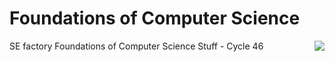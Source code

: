 # Foundations of Computer Science
SE factory Foundations of Computer Science Stuff - Cycle 46
<img src="https://uploads-ssl.webflow.com/63e3828f575098222357ad70/63e3c538627455556c58db15_Property%201%3Dlogo_text.svg" align="right">
